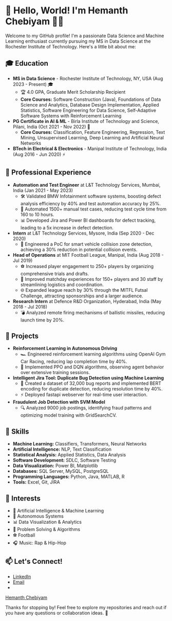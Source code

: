 # 👋 Hello, World! I'm Hemanth Chebiyam 👨‍💻

Welcome to my GitHub profile! I'm a passionate Data Science and Machine Learning enthusiast currently pursuing my MS in Data Science at the Rochester Institute of Technology. Here's a little bit about me:

## 🎓 Education
- **MS in Data Science** - Rochester Institute of Technology, NY, USA (Aug 2023 - Present) 🎓
  - 🏆 4.0 GPA, Graduate Merit Scholarship Recipient
  - **Core Courses:** Software Construction (Java), Foundations of Data Science and Analytics, Database Design Implementation, Applied Statistics, Software Engineering for Data Science, Self-Adaptive Software Systems with Reinforcement Learning
- **PG Certificate in AI & ML** - Birla Institute of Technology and Science, Pilani, India (Oct 2021 - Nov 2022) 🧠
  - **Core Courses:** Classification, Feature Engineering, Regression, Text Mining, Unsupervised Learning, Deep Learning and Artificial Neural Networks
- **BTech in Electrical & Electronics** - Manipal Institute of Technology, India (Aug 2016 - Jun 2020) ⚡

## 💼 Professional Experience
- **Automation and Test Engineer** at L&T Technology Services, Mumbai, India (Jan 2021 - May 2023)
  - 🛠️ Validated BMW Infotainment software systems, boosting defect analysis efficiency by 40% and test automation accuracy by 25%.
  - 🚀 Automated 1500+ manual test cases, reducing test cycle time from 160 to 10 hours.
  - 📊 Developed Jira and Power BI dashboards for defect tracking, leading to a 5x increase in defect detection.
- **Intern** at L&T Technology Services, Mysore, India (Sep 2020 - Dec 2020)
  - 🚗 Engineered a PoC for smart vehicle collision zone detection, achieving a 30% reduction in potential collision events.
- **Head of Operations** at MIT Football League, Manipal, India (Aug 2018 - Jul 2019)
  - ⚽ Increased player engagement to 250+ players by organizing comprehensive trials and drafts.
  - 🏅 Improved matchday experiences for 150+ players and 30 staff by streamlining logistics and coordination.
  - 🌐 Expanded league reach by 30% through the MITFL Futsal Challenge, attracting sponsorships and a larger audience.
- **Research Intern** at Defence R&D Organization, Hyderabad, India (May 2018 - Jul 2018)
  - 💣 Analyzed remote firing mechanisms of ballistic missiles, reducing launch time by 20%.

## 🧠 Projects
- **Reinforcement Learning in Autonomous Driving**
  - 🏎️ Engineered reinforcement learning algorithms using OpenAI Gym Car Racing, reducing lap completion time by 40%.
  - 🤖 Implemented PPO and DQN algorithms, observing agent behavior over extensive training sessions.
- **Intelligent Jira Tool: Duplicate Bug Detection using Machine Learning**
  - 🐞 Created a dataset of 32,000 bug reports and implemented BERT encoding for duplicate detection, reducing resolution time by 40%.
  - ⚡ Deployed fastapi webserver for real-time user interaction.
- **Fraudulent Job Detection with SVM Model**
  - 🔍 Analyzed 9000 job postings, identifying fraud patterns and optimizing model training with GridSearchCV.

## 🔧 Skills
- **Machine Learning:** Classifiers, Transformers, Neural Networks
- **Artificial Intelligence:** NLP, Text Classification
- **Statistical Analysis:** Applied Statistics, Data Analysis
- **Software Development:** SDLC, Software Testing
- **Data Visualization:** Power BI, Matplotlib
- **Databases:** SQL Server, MySQL, PostgreSQL
- **Programming Languages:** Python, Java, MATLAB, R
- **Tools:** Excel, Git, JIRA

## 🌟 Interests
- 🤖 Artificial Intelligence & Machine Learning
- 🚀 Autonomous Systems
- 📊 Data Visualization & Analytics
- 🧩 Problem Solving & Algorithms
- ⚽ Football
- 🎧 Music: Rap & Hip-Hop

## 📫 Let's Connect!
- [LinkedIn](https://www.linkedin.com/in/hemanthchebiyam/)
- [Email](mailto:hc3746@rit.edu)
- <script src="https://platform.linkedin.com/badges/js/profile.js" async defer type="text/javascript"></script>
<div class="badge-base LI-profile-badge" data-locale="en_US" data-size="medium" data-theme="light" data-type="VERTICAL" data-vanity="hemanthchebiyam" data-version="v1"><a class="badge-base__link LI-simple-link" href="https://www.linkedin.com/in/hemanthchebiyam?trk=profile-badge">Hemanth Chebiyam</a></div>
              

Thanks for stopping by! Feel free to explore my repositories and reach out if you have any questions or collaboration ideas. 🚀

